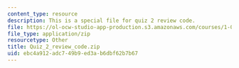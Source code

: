 ```yaml
---
content_type: resource
description: This is a special file for quiz 2 review code.
file: https://ol-ocw-studio-app-production.s3.amazonaws.com/courses/1-00-introduction-to-computers-and-engineering-problem-solving-spring-2012/ebc4a912adc749b9ed3ab6dbf62b7b67_Quiz_2_review_code.zip
file_type: application/zip
resourcetype: Other
title: Quiz_2_review_code.zip
uid: ebc4a912-adc7-49b9-ed3a-b6dbf62b7b67
---
```

